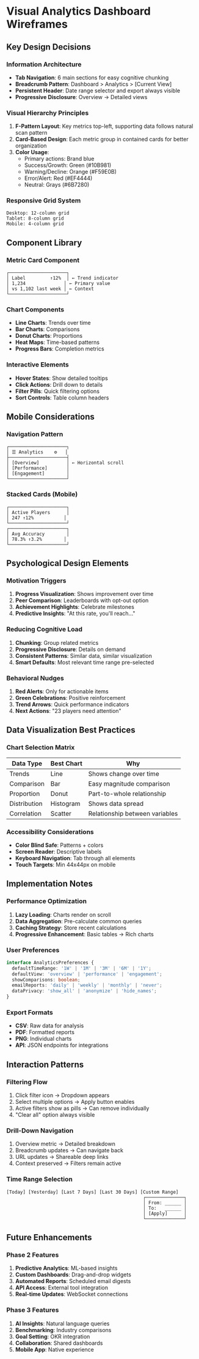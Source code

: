 # Visual Analytics Dashboard Wireframes

## Key Design Decisions

### Information Architecture
- **Tab Navigation**: 6 main sections for easy cognitive chunking
- **Breadcrumb Pattern**: Dashboard > Analytics > [Current View]
- **Persistent Header**: Date range selector and export always visible
- **Progressive Disclosure**: Overview → Detailed views

### Visual Hierarchy Principles
1. **F-Pattern Layout**: Key metrics top-left, supporting data follows natural scan pattern
2. **Card-Based Design**: Each metric group in contained cards for better organization
3. **Color Usage**:
   - Primary actions: Brand blue
   - Success/Growth: Green (#10B981)
   - Warning/Decline: Orange (#F59E0B)
   - Error/Alert: Red (#EF4444)
   - Neutral: Grays (#6B7280)

### Responsive Grid System
```
Desktop: 12-column grid
Tablet: 8-column grid  
Mobile: 4-column grid
```

## Component Library

### Metric Card Component
```
┌─────────────────────┐
│ Label         ↑12%  │ ← Trend indicator
│ 1,234              │ ← Primary value
│ vs 1,102 last week │ ← Context
└─────────────────────┘
```

### Chart Components
- **Line Charts**: Trends over time
- **Bar Charts**: Comparisons
- **Donut Charts**: Proportions
- **Heat Maps**: Time-based patterns
- **Progress Bars**: Completion metrics

### Interactive Elements
- **Hover States**: Show detailed tooltips
- **Click Actions**: Drill down to details
- **Filter Pills**: Quick filtering options
- **Sort Controls**: Table column headers

## Mobile Considerations

### Navigation Pattern
```
┌─────────────────────┐
│ ☰ Analytics    ⚙️   │
├─────────────────────┤
│ [Overview]          │ ← Horizontal scroll
│ [Performance]       │
│ [Engagement]        │
└─────────────────────┘
```

### Stacked Cards (Mobile)
```
┌─────────────────────┐
│ Active Players      │
│ 247 ↑12%           │
└─────────────────────┘
┌─────────────────────┐
│ Avg Accuracy        │
│ 78.3% ↑3.2%        │
└─────────────────────┘
```

## Psychological Design Elements

### Motivation Triggers
1. **Progress Visualization**: Shows improvement over time
2. **Peer Comparison**: Leaderboards with opt-out option
3. **Achievement Highlights**: Celebrate milestones
4. **Predictive Insights**: "At this rate, you'll reach..."

### Reducing Cognitive Load
1. **Chunking**: Group related metrics
2. **Progressive Disclosure**: Details on demand
3. **Consistent Patterns**: Similar data, similar visualization
4. **Smart Defaults**: Most relevant time range pre-selected

### Behavioral Nudges
1. **Red Alerts**: Only for actionable items
2. **Green Celebrations**: Positive reinforcement
3. **Trend Arrows**: Quick performance indicators
4. **Next Actions**: "23 players need attention"

## Data Visualization Best Practices

### Chart Selection Matrix
| Data Type | Best Chart | Why |
|-----------|------------|-----|
| Trends | Line | Shows change over time |
| Comparison | Bar | Easy magnitude comparison |
| Proportion | Donut | Part-to-whole relationship |
| Distribution | Histogram | Shows data spread |
| Correlation | Scatter | Relationship between variables |

### Accessibility Considerations
- **Color Blind Safe**: Patterns + colors
- **Screen Reader**: Descriptive labels
- **Keyboard Navigation**: Tab through all elements
- **Touch Targets**: Min 44x44px on mobile

## Implementation Notes

### Performance Optimization
1. **Lazy Loading**: Charts render on scroll
2. **Data Aggregation**: Pre-calculate common queries
3. **Caching Strategy**: Store recent calculations
4. **Progressive Enhancement**: Basic tables → Rich charts

### User Preferences
```typescript
interface AnalyticsPreferences {
  defaultTimeRange: '1W' | '1M' | '3M' | '6M' | '1Y';
  defaultView: 'overview' | 'performance' | 'engagement';
  showComparisons: boolean;
  emailReports: 'daily' | 'weekly' | 'monthly' | 'never';
  dataPrivacy: 'show_all' | 'anonymize' | 'hide_names';
}
```

### Export Formats
- **CSV**: Raw data for analysis
- **PDF**: Formatted reports
- **PNG**: Individual charts
- **API**: JSON endpoints for integrations

## Interaction Patterns

### Filtering Flow
1. Click filter icon → Dropdown appears
2. Select multiple options → Apply button enables
3. Active filters show as pills → Can remove individually
4. "Clear all" option always visible

### Drill-Down Navigation
1. Overview metric → Detailed breakdown
2. Breadcrumb updates → Can navigate back
3. URL updates → Shareable deep links
4. Context preserved → Filters remain active

### Time Range Selection
```
[Today] [Yesterday] [Last 7 Days] [Last 30 Days] [Custom Range]
                                                  ┌──────────────┐
                                                  │ From: ______ │
                                                  │ To:   ______ │
                                                  │ [Apply]      │
                                                  └──────────────┘
```

## Future Enhancements

### Phase 2 Features
1. **Predictive Analytics**: ML-based insights
2. **Custom Dashboards**: Drag-and-drop widgets
3. **Automated Reports**: Scheduled email digests
4. **API Access**: External tool integration
5. **Real-time Updates**: WebSocket connections

### Phase 3 Features
1. **AI Insights**: Natural language queries
2. **Benchmarking**: Industry comparisons
3. **Goal Setting**: OKR integration
4. **Collaboration**: Shared dashboards
5. **Mobile App**: Native experience